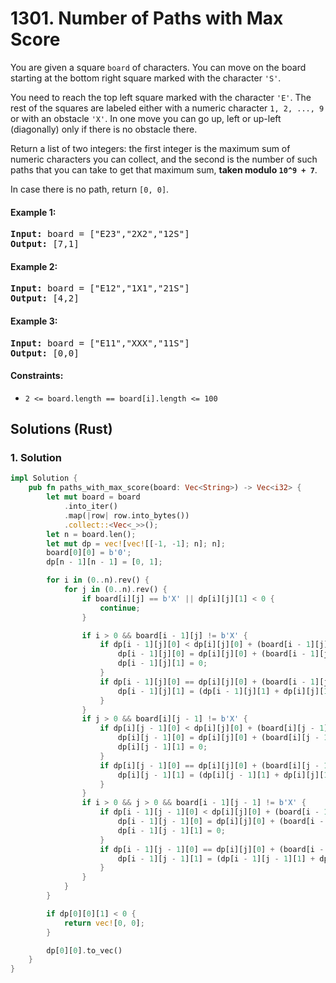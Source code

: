 # 1301. Number of Paths with Max Score
You are given a square `board` of characters. You can move on the board starting at the bottom right square marked with the character `'S'`.

You need to reach the top left square marked with the character `'E'`. The rest of the squares are labeled either with a numeric character `1, 2, ..., 9` or with an obstacle `'X'`. In one move you can go up, left or up-left (diagonally) only if there is no obstacle there.

Return a list of two integers: the first integer is the maximum sum of numeric characters you can collect, and the second is the number of such paths that you can take to get that maximum sum, **taken modulo `10^9 + 7`**.

In case there is no path, return `[0, 0]`.

#### Example 1:
<pre>
<strong>Input:</strong> board = ["E23","2X2","12S"]
<strong>Output:</strong> [7,1]
</pre>

#### Example 2:
<pre>
<strong>Input:</strong> board = ["E12","1X1","21S"]
<strong>Output:</strong> [4,2]
</pre>

#### Example 3:
<pre>
<strong>Input:</strong> board = ["E11","XXX","11S"]
<strong>Output:</strong> [0,0]
</pre>

#### Constraints:
* `2 <= board.length == board[i].length <= 100`

## Solutions (Rust)

### 1. Solution
```Rust
impl Solution {
    pub fn paths_with_max_score(board: Vec<String>) -> Vec<i32> {
        let mut board = board
            .into_iter()
            .map(|row| row.into_bytes())
            .collect::<Vec<_>>();
        let n = board.len();
        let mut dp = vec![vec![[-1, -1]; n]; n];
        board[0][0] = b'0';
        dp[n - 1][n - 1] = [0, 1];

        for i in (0..n).rev() {
            for j in (0..n).rev() {
                if board[i][j] == b'X' || dp[i][j][1] < 0 {
                    continue;
                }

                if i > 0 && board[i - 1][j] != b'X' {
                    if dp[i - 1][j][0] < dp[i][j][0] + (board[i - 1][j] - b'0') as i32 {
                        dp[i - 1][j][0] = dp[i][j][0] + (board[i - 1][j] - b'0') as i32;
                        dp[i - 1][j][1] = 0;
                    }
                    if dp[i - 1][j][0] == dp[i][j][0] + (board[i - 1][j] - b'0') as i32 {
                        dp[i - 1][j][1] = (dp[i - 1][j][1] + dp[i][j][1]) % 1_000_000_007;
                    }
                }
                if j > 0 && board[i][j - 1] != b'X' {
                    if dp[i][j - 1][0] < dp[i][j][0] + (board[i][j - 1] - b'0') as i32 {
                        dp[i][j - 1][0] = dp[i][j][0] + (board[i][j - 1] - b'0') as i32;
                        dp[i][j - 1][1] = 0;
                    }
                    if dp[i][j - 1][0] == dp[i][j][0] + (board[i][j - 1] - b'0') as i32 {
                        dp[i][j - 1][1] = (dp[i][j - 1][1] + dp[i][j][1]) % 1_000_000_007;
                    }
                }
                if i > 0 && j > 0 && board[i - 1][j - 1] != b'X' {
                    if dp[i - 1][j - 1][0] < dp[i][j][0] + (board[i - 1][j - 1] - b'0') as i32 {
                        dp[i - 1][j - 1][0] = dp[i][j][0] + (board[i - 1][j - 1] - b'0') as i32;
                        dp[i - 1][j - 1][1] = 0;
                    }
                    if dp[i - 1][j - 1][0] == dp[i][j][0] + (board[i - 1][j - 1] - b'0') as i32 {
                        dp[i - 1][j - 1][1] = (dp[i - 1][j - 1][1] + dp[i][j][1]) % 1_000_000_007;
                    }
                }
            }
        }

        if dp[0][0][1] < 0 {
            return vec![0, 0];
        }

        dp[0][0].to_vec()
    }
}
```
